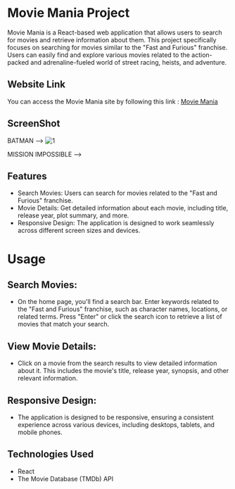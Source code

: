 # Movie Mania Project

Movie Mania is a React-based web application that allows users to search for movies and retrieve information about them. This project specifically focuses on searching for movies similar to the "Fast and Furious" franchise. Users can easily find and explore various movies related to the action-packed and adrenaline-fueled world of street racing, heists, and adventure.

## Website Link
You can access the Movie Mania site by following this link : [Movie Mania](https://moviess-mania.netlify.app/)

## ScreenShot

BATMAN -->
![1](https://github.com/AnkitJha13/Movie-Mania/assets/116744896/3cb068e9-9497-4abd-a39d-f3edb3aeba48)


MISSION IMPOSSIBLE -->




## Features
- Search Movies: Users can search for movies related to the "Fast and Furious" franchise.
- Movie Details: Get detailed information about each movie, including title, release year, plot summary, and more.
- Responsive Design: The application is designed to work seamlessly across different screen sizes and devices.

# Usage
## Search Movies:
- On the home page, you'll find a search bar. Enter keywords related to the "Fast and Furious" franchise, such as character names, locations, or related terms. Press "Enter" or click the search icon to retrieve a list of movies that match your search.

## View Movie Details:
- Click on a movie from the search results to view detailed information about it. This includes the movie's title, release year, synopsis, and other relevant information.

## Responsive Design:   
- The application is designed to be responsive, ensuring a consistent experience across various devices, including desktops, tablets, and mobile phones.

## Technologies Used
- React
- The Movie Database (TMDb) API
